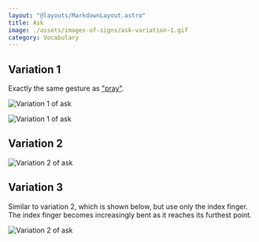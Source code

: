 ```yaml
---
layout: "@layouts/MarkdownLayout.astro"
title: Ask
image: ./assets/images-of-signs/ask-variation-1.gif
category: Vocabulary
---
```


## Variation 1

Exactly the same gesture as ["pray"](../pray).

![Variation 1 of ask](@signs/ask-variation-1.gif)

![Variation 1 of ask](@signs/ask-variation-1-sgsl-sign-bank.gif)

## Variation 2

![Variation 2 of ask](@signs/ask-variation-2.gif)

## Variation 3

Similar to variation 2, which is shown below,
but use only the index finger.
The index finger becomes increasingly bent as it reaches its furthest point.

![Variation 2 of ask](@signs/ask-variation-2.gif)
